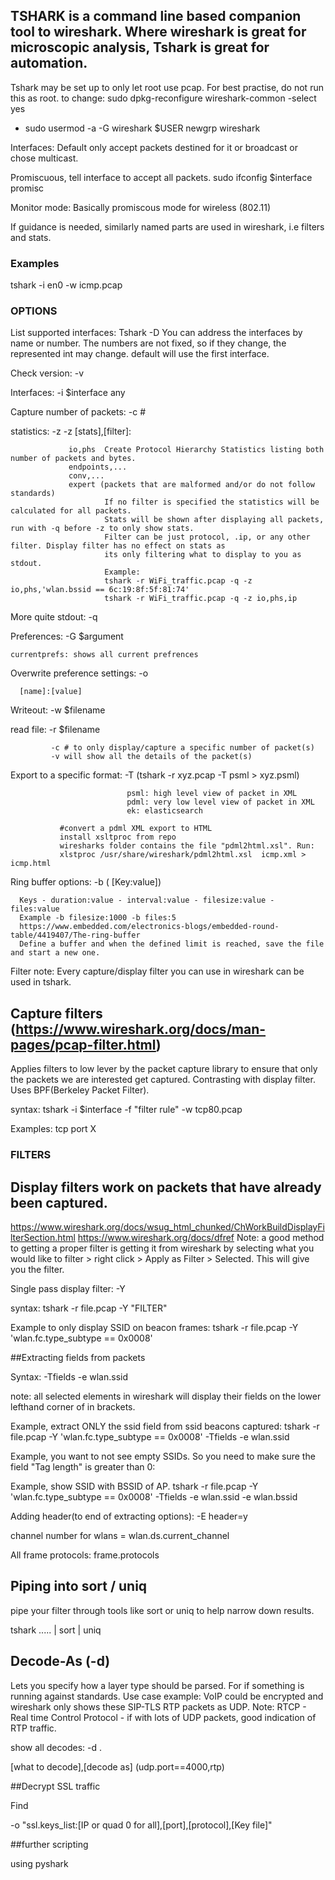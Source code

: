 ## TSHARK is a command line based companion tool to wireshark. Where wireshark is great for microscopic analysis, Tshark is great for automation.

Tshark may be set up to only let root use pcap. For best practise, do not run this as root. to change:
  sudo dpkg-reconfigure wireshark-common
    -select yes
  - sudo usermod -a -G wireshark $USER
   newgrp wireshark

Interfaces: 
  Default only accept packets destined for it or broadcast or chose multicast.
  
  Promiscuous, tell interface to accept all packets. 
    sudo ifconfig $interface promisc
  
  Monitor mode: Basically promiscous mode for wireless (802.11)


If guidance is needed, similarly named parts are used in wireshark, i.e filters and stats.

### Examples

tshark -i en0 -w icmp.pcap


### OPTIONS

List supported interfaces: Tshark -D
 You can address the interfaces by name or number. The numbers are not fixed, so if they change, the represented int may change.
  default will use the first interface.

Check version: -v

Interfaces: -i $interface
                any
                                
Capture number of packets: -c #

statistics: -z 
      -z [stats],[filter]: 
      
                 io,phs  Create Protocol Hierarchy Statistics listing both number of packets and bytes. 
                 endpoints,...
                 conv,...
                 expert (packets that are malformed and/or do not follow standards)
                         If no filter is specified the statistics will be calculated for all packets.
                         Stats will be shown after displaying all packets, run with -q before -z to only show stats.
                         Filter can be just protocol, .ip, or any other filter. Display filter has no effect on stats as
                         its only filtering what to display to you as stdout.
                         Example:
                         tshark -r WiFi_traffic.pcap -q -z io,phs,'wlan.bssid == 6c:19:8f:5f:81:74'
                         tshark -r WiFi_traffic.pcap -q -z io,phs,ip

More quite stdout: -q

Preferences: -G $argument
             
    currentprefs: shows all current prefrences
    
Overwrite preference settings: -o
    
      [name]:[value]

Writeout: -w $filename

read file: -r $filename
             
             -c # to only display/capture a specific number of packet(s)
             -v will show all the details of the packet(s)
     
Export to a specific format: -T   (tshark -r xyz.pcap -T psml > xyz.psml)
                              
                              psml: high level view of packet in XML
                              pdml: very low level view of packet in XML
                              ek: elasticsearch

               #convert a pdml XML export to HTML 
               install xsltproc from repo
               wiresharks folder contains the file "pdml2html.xsl". Run:
               xlstproc /usr/share/wireshark/pdml2html.xsl  icmp.xml > icmp.html
       
Ring buffer options: -b  ( [Key:value])
      
      Keys - duration:value - interval:value - filesize:value - files:value
      Example -b filesize:1000 -b files:5
      https://www.embedded.com/electronics-blogs/embedded-round-table/4419407/The-ring-buffer
      Define a buffer and when the defined limit is reached, save the file and start a new one.

Filter note: Every capture/display filter you can use in wireshark can be used in tshark.

## Capture filters (https://www.wireshark.org/docs/man-pages/pcap-filter.html)
  Applies filters to low lever by the packet capture library to ensure that only the packets we are interested get captured.
  Contrasting with display filter. Uses BPF(Berkeley Packet Filter).
  
 syntax: tshark -i $interface -f "filter rule" -w tcp80.pcap

 Examples: tcp port X
 
 
### FILTERS 
 
 ## Display filters work on packets that have already been captured.
  https://www.wireshark.org/docs/wsug_html_chunked/ChWorkBuildDisplayFilterSection.html
  https://www.wireshark.org/docs/dfref
  Note: a good method to getting a proper filter is getting it from wireshark by selecting what you would like to filter > 
  right click > Apply as Filter > Selected. This will give you the filter. 
  
  Single pass display filter: -Y
  
  syntax: tshark -r file.pcap -Y "FILTER" 
 
  Example to only display SSID on beacon frames: tshark -r file.pcap -Y 'wlan.fc.type_subtype == 0x0008'  
  
  
##Extracting fields from packets

Syntax: -Tfields -e wlan.ssid

note: all selected elements in wireshark will display their fields on the lower lefthand corner of in brackets.

Example, extract ONLY the ssid field from ssid beacons captured:
  tshark -r file.pcap -Y 'wlan.fc.type_subtype == 0x0008' -Tfields -e wlan.ssid

Example, you want to not see empty SSIDs. So you need to make sure the field "Tag length" is greater than 0:

Example, show SSID with BSSID of AP. 
tshark -r file.pcap -Y 'wlan.fc.type_subtype == 0x0008' -Tfields -e wlan.ssid -e wlan.bssid

Adding header(to end of extracting options): -E header=y

channel number for wlans = wlan.ds.current_channel

All frame protocols: frame.protocols


## Piping into sort / uniq
 
 pipe your filter through tools like sort or uniq to help narrow down results. 
  
  tshark ..... | sort | uniq


## Decode-As  (-d)
 Lets you specify how a layer type should be parsed. For if something is running against standards.
  Use case example: VoIP could be encrypted and wireshark only shows these SIP-TLS RTP packets as UDP.
  Note: RTCP - Real time Control Protocol - if with lots of UDP packets, good indication of RTP traffic.
  
  show all decodes: -d .
  
  [what to decode],[decode as]  (udp.port==4000,rtp)
  
  

##Decrypt SSL traffic
  
  Find 
  
  -o "ssl.keys_list:[IP or quad 0 for all],[port],[protocol],[Key file]" 




##further scripting
 
  using pyshark
 



